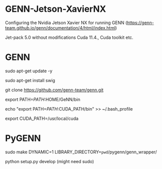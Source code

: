 # GENN-Jetson-XavierNX
Configuring the Nvidia Jetson Xavier NX for running GENN (https://genn-team.github.io/genn/documentation/4/html/index.html)

Jet-pack 5.0 without modifications
Cuda 11.4., Cuda toolkit etc.


# GENN
sudo apt-get update -y

sudo apt-get install swig

git clone https://github.com/genn-team/genn.git

export PATH=$PATH:$HOME/GeNN/bin

echo "export PATH=$PATH:$CUDA_PATH/bin" >> ~/.bash_profile

export CUDA_PATH=/usr/local/cuda

# PyGENN

sudo make DYNAMIC=1 LIBRARY_DIRECTORY=`pwd`/pygenn/genn_wrapper/

python setup.py develop (might need sudo)
